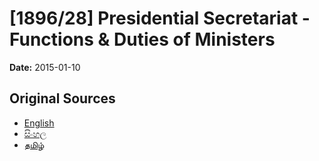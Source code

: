 # [1896/28] Presidential Secretariat - Functions & Duties of Ministers

**Date:** 2015-01-10

## Original Sources

- [English](https://documents.gov.lk/view/extra-gazettes/2015/1/1896-28_E.pdf)
- [සිංහල](https://documents.gov.lk/view/extra-gazettes/2015/1/1896-28_S.pdf)
- [தமிழ்](https://documents.gov.lk/view/extra-gazettes/2015/1/1896-28_T.pdf)
